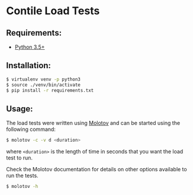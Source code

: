 # Contile Load Tests

## Requirements:

- [Python 3.5+](https://www.python.org/downloads/)

## Installation:

```sh
$ virtualenv venv -p python3
$ source ./venv/bin/activate
$ pip install -r requirements.txt
```

## Usage:

The load tests were written using
[Molotov](https://molotov.readthedocs.io/en/stable/) and can be started using
the following command:

```sh
$ molotov -c -v d <duration>
```

where `<duration>` is the length of time in seconds that you want the load test
to run.

Check the Molotov documentation for details on other options available to run
the tests.

```sh
$ molotov -h
```

